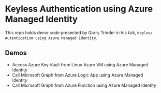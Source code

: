 # Keyless Authentication using Azure Managed Identity

This repo holds demo code presented by Garry Trinder in his talk, `Keyless Autentication using Azure Managed Identity`.

## Demos

- Access Azure Key Vault from Linux Azure VM using Azure Managed Identity
- Call Microsoft Graph from Azure Logic App using Azure Managed Identity
- Call Microsoft Graph from Azure Function using Azure Managed Identity